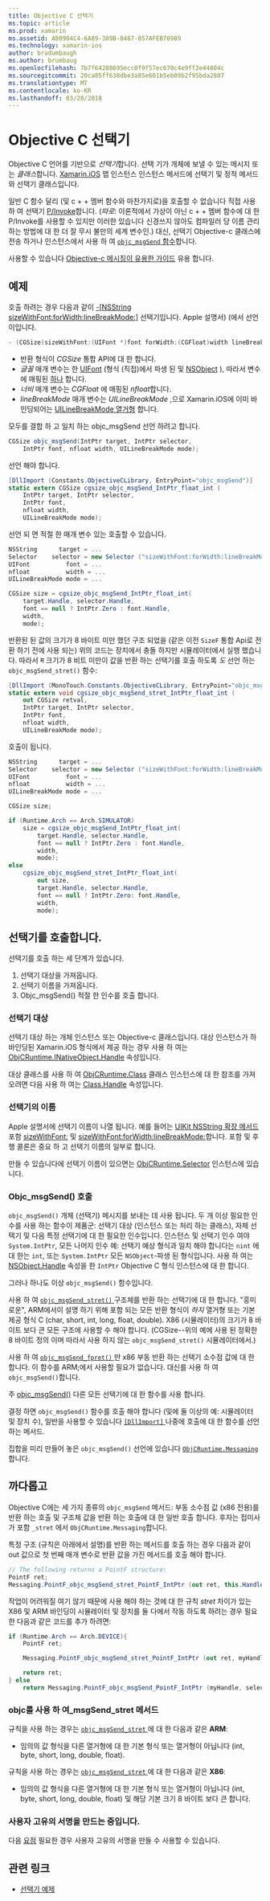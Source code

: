 ```yaml
---
title: Objective C 선택기
ms.topic: article
ms.prod: xamarin
ms.assetid: A80904C4-6A89-389B-0487-057AFEB70989
ms.technology: xamarin-ios
author: bradumbaugh
ms.author: brumbaug
ms.openlocfilehash: 7b7f64288695ecc0f9f57ec670c4e9ff2e44804c
ms.sourcegitcommit: 20ca85ff638dbe3a85e601b5eb09b2f95bda2807
ms.translationtype: MT
ms.contentlocale: ko-KR
ms.lasthandoff: 03/28/2018
---
```

# <a name="objective-c-selectors"></a>Objective C 선택기

Objective C 언어를 기반으로 *선택기*합니다. 선택 기가 개체에 보낼 수 있는 메시지 또는 *클래스*합니다. [Xamarin.iOS](~/ios/internals/api-design/index.md) 맵 인스턴스 인스턴스 메서드에 선택기 및 정적 메서드와 선택기 클래스입니다.

일반 C 함수 달리 (및 c + + 멤버 함수와 마찬가지로)을 호출할 수 없습니다 직접 사용 하 여 선택기 [P/Invoke](http://www.mono-project.com/docs/advanced/pinvoke/)합니다.
(*따로*: 이론적에서 가상이 아닌 c + + 멤버 함수에 대 한 P/Invoke를 사용할 수 있지만 이러한 있습니다 신경쓰지 않아도 컴파일러 당 이름 관리 하는 방법에 대 한 더 잘 무시 불만의 세계 변수인.) 대신, 선택기 Objective-c 클래스에 전송 하거나 인스턴스에서 사용 하 여 [ `objc_msgSend` 함수](http://developer.apple.com/mac/library/documentation/Cocoa/Reference/ObjCRuntimeRef/Reference/reference.html#//apple_ref/c/func/objc_msgSend)합니다.

사용할 수 있습니다 [Objective-c 메시징이 유용한 가이드](http://developer.apple.com/iphone/library/documentation/cocoa/conceptual/ObjCRuntimeGuide/Articles/ocrtHowMessagingWorks.html) 유용 합니다.

<a name="Example" />

## <a name="example"></a>예제

호출 하려는 경우 다음과 같이 [-[NSString sizeWithFont:forWidth:lineBreakMode:]](http://developer.apple.com/iphone/library/documentation/UIKit/Reference/NSString_UIKit_Additions/Reference/Reference.html#//apple_ref/occ/instm/NSString/sizeWithFont:forWidth:lineBreakMode:) 선택기입니다.
Apple 설명서) (에서 선언이입니다.

```csharp
- (CGSize)sizeWithFont:(UIFont *)font forWidth:(CGFloat)width lineBreakMode:(UILineBreakMode)lineBreakMode
```

-  반환 형식이 *CGSize* 통합 API에 대 한 합니다.
-  *글꼴* 매개 변수는 한 [UIFont](https://developer.xamarin.com/api/type/UIKit.UIFont/) (형식 (직접)에서 파생 된 및 [NSObject](https://developer.xamarin.com/api/type/Foundation.NSObject/) ), 따라서 변수에 매핑된 [하나](https://developer.xamarin.com/api/type/System.IntPtr/) 합니다.
-  *너비* 매개 변수는 *CGFloat* 에 매핑된 *nfloat*합니다.
-  *lineBreakMode* 매개 변수는 *UILineBreakMode* ,으로 Xamarin.iOS에 이미 바인딩되어는 [UILineBreakMode 열거형](https://developer.xamarin.com/api/type/UIKit.UILineBreakMode/) 합니다.


모두를 결합 하 고 일치 하는 objc_msgSend 선언 하려고 합니다.

```csharp
CGSize objc_msgSend(IntPtr target, IntPtr selector,
    IntPtr font, nfloat width, UILineBreakMode mode);
```

선언 해야 합니다.

```csharp
[DllImport (Constants.ObjectiveCLibrary, EntryPoint="objc_msgSend")]
static extern CGSize cgsize_objc_msgSend_IntPtr_float_int (
    IntPtr target, IntPtr selector,
    IntPtr font,
    nfloat width,
    UILineBreakMode mode);
```

선언 되 면 적절 한 매개 변수 있는 호출할 수 있습니다.

```csharp
NSString      target = ...
Selector    selector = new Selector ("sizeWithFont:forWidth:lineBreakMode:");
UIFont          font = ...
nfloat          width = ...
UILineBreakMode mode = ...

CGSize size = cgsize_objc_msgSend_IntPtr_float_int(
    target.Handle, selector.Handle,
    font == null ? IntPtr.Zero : font.Handle,
    width,
    mode);
```

반환된 된 값의 크기가 8 바이트 미만 했던 구조 되었을 (같은 이전 `SizeF` 통합 Api로 전환 하기 전에 사용 되는) 위의 코드는 장치에서 충돌 하지만 시뮬레이터에서 실행 했습니다. 따라서 म 크기가 8 비트 미만이 값을 반환 하는 선택기를 호출 하도록 *도* 선언 하는 `objc_msgSend_stret()` 함수:

```csharp
[DllImport (MonoTouch.Constants.ObjectiveCLibrary, EntryPoint="objc_msgSend_stret")]
static extern void cgsize_objc_msgSend_stret_IntPtr_float_int (
    out CGSize retval,
    IntPtr target, IntPtr selector,
    IntPtr font,
    nfloat width,
    UILineBreakMode mode);
```

호출이 됩니다.

```csharp
NSString      target = ...
Selector    selector = new Selector ("sizeWithFont:forWidth:lineBreakMode:");
UIFont          font = ...
nfloat          width = ...
UILineBreakMode mode = ...

CGSize size;

if (Runtime.Arch == Arch.SIMULATOR)
    size = cgsize_objc_msgSend_IntPtr_float_int(
        target.Handle, selector.Handle,
        font == null ? IntPtr.Zero : font.Handle,
        width,
        mode);
else
    cgsize_objc_msgSend_stret_IntPtr_float_int(
        out size,
        target.Handle, selector.Handle,
        font == null ? IntPtr.Zero: font.Handle,
        width,
        mode);
```


<a name="Invoking_a_Selector" />

## <a name="invoking-a-selector"></a>선택기를 호출합니다.

선택기를 호출 하는 세 단계가 있습니다.

1.  선택기 대상을 가져옵니다.
1.  선택기 이름을 가져옵니다.
1.  Objc_msgSend() 적절 한 인수를 호출 합니다.


<a name="Selector_Targets" />

### <a name="selector-targets"></a>선택기 대상

선택기 대상 하는 개체 인스턴스 또는 Objective-c 클래스입니다. 대상 인스턴스가 하 바인딩된 Xamarin.iOS 형식에서 제공 하는 경우 사용 하 여는 [ObjCRuntime.INativeObject.Handle](https://developer.xamarin.com/api/property/ObjCRuntime.INativeObject.Handle/) 속성입니다.

대상 클래스를 사용 하 여 [ObjCRuntime.Class](https://developer.xamarin.com/api/type/ObjCRuntime.Class/) 클래스 인스턴스에 대 한 참조를 가져오려면 다음 사용 하 여는 [Class.Handle](https://developer.xamarin.com/api/property/ObjCRuntime.Class.Handle/) 속성입니다.


<a name="Selector_Names" />

### <a name="selector-names"></a>선택기의 이름

Apple 설명서에 선택기 이름이 나열 됩니다. 예를 들어는 [UIKit NSString 확장 메서드](http://developer.apple.com/iphone/library/documentation/UIKit/Reference/NSString_UIKit_Additions/Reference/Reference.html) 포함 [sizeWithFont:](http://developer.apple.com/iphone/library/documentation/UIKit/Reference/NSString_UIKit_Additions/Reference/Reference.html#//apple_ref/occ/instm/NSString/sizeWithFont:) 및 [sizeWithFont:forWidth:lineBreakMode:](http://developer.apple.com/iphone/library/documentation/UIKit/Reference/NSString_UIKit_Additions/Reference/Reference.html#//apple_ref/occ/instm/NSString/sizeWithFont:forWidth:lineBreakMode:)합니다. 포함 및 후행 콜론은 중요 하 고 선택기 이름의 일부로 합니다.

만들 수 있습니다에 선택기 이름이 있으면는 [ObjCRuntime.Selector](https://developer.xamarin.com/api/type/ObjCRuntime.Selector/) 인스턴스에 있습니다.


<a name="Calling_objc_msgSend()" />

### <a name="calling-objcmsgsend"></a>Objc_msgSend() 호출

 `objc_msgSend()` 개체 (선택기) 메시지를 보내는 데 사용 됩니다. 두 개 이상 필요한 인수를 사용 하는 함수이 제품군: 선택기 대상 (인스턴스 또는 처리 하는 클래스), 자체 선택기 및 다음 특정 선택기에 대 한 필요한 인수입니다. 인스턴스 및 선택기 인수 여야 `System.IntPtr`, 모든 나머지 인수 예: 선택기 예상 형식과 일치 해야 합니다는 `nint` 에 대 한는 `int`, 또는 `System.IntPtr` 모든 `NSObject`-파생 된 형식입니다. 사용 하 여는 [NSObject.Handle](https://developer.xamarin.com/api/property/Foundation.NSObject.Handle/) 속성을 한 `IntPtr` Objective C 형식 인스턴스에 대 한 합니다.

그러나 하나도 이상 `objc_msgSend()` 함수입니다.

사용 하 여 [ `objc_msgSend_stret()` ](http://developer.apple.com/mac/library/documentation/Cocoa/Reference/ObjCRuntimeRef/Reference/reference.html#//apple_ref/c/func/objc_msgSend_stret) 구조체를 반환 하는 선택기에 대 한 합니다.
"흥미로운", ARM에서이 설명 하기 위해 포함 되는 모든 반환 형식이 *하지* 열거형 또는 기본 제공 형식 C (char, short, int, long, float, double). X86 (시뮬레이터)의 크기가 8 바이트 보다 큰 모든 구조에 사용할 수 해야 합니다. (CGSize--위의 예에 사용 된 정확한 8 바이트 정의 이며 따라서 사용 하지 않는 `objc_msgSend_stret()` 시뮬레이터에서.)

사용 하 여 [ `objc_msgSend_fpret()` ](http://developer.apple.com/mac/library/documentation/Cocoa/Reference/ObjCRuntimeRef/Reference/reference.html#//apple_ref/c/func/objc_msgSend_fpret) 만 x86 부동 반환 하는 선택기 소수점 값에 대 한 합니다. 이 함수를 ARM;에서 사용할 필요가 없습니다. 대신를 사용 하 여 `objc_msgSend()`합니다.

주 [objc_msgSend()](http://developer.apple.com/mac/library/documentation/Cocoa/Reference/ObjCRuntimeRef/Reference/reference.html#//apple_ref/c/func/objc_msgSend) 다른 모든 선택기에 대 한 함수를 사용 합니다.

결정 하면 `objc_msgSend()` 함수를 호출 해야 합니다 (및에 둘 이상의 예: 시뮬레이터 및 장치 수), 일반을 사용할 수 있습니다 [ `[DllImport]` ](https://developer.xamarin.com/api/type/System.Runtime.InteropServices.DllImportAttribute/) 나중에 호출에 대 한 함수를 선언 하는 메서드.

집합을 미리 만들어 놓은 `objc_msgSend()` 선언에 있습니다 [ `ObjCRuntime.Messaging` ](https://developer.xamarin.com/api/type/ObjCRuntime.Messaging/)합니다.


<a name="ugly" />

## <a name="the-ugly"></a>까다롭고

Objective C에는 세 가지 종류의 `objc_msgSend` 메서드: 부동 소수점 값 (x86 전용)를 반환 하는 호출 및 구조체 값을 반환 하는 호출에 대 한 일반 호출 합니다. 후자는 접미사가 포함 `_stret` 에서 `ObjCRuntime.Messaging`합니다.

특정 구조 (규칙은 아래에서 설명)를 반환 하는 메서드를 호출 하는 경우 다음과 같이 out 값으로 첫 번째 매개 변수로 반환 값을 가진 메서드를 호출 해야 합니다.

```csharp
// The following returns a PointF structure:
PointF ret;
Messaging.PointF_objc_msgSend_stret_PointF_IntPtr (out ret, this.Handle, selConvertPointFromWindow.Handle, point, window.Handle);
```

작업이 어려워질 여기 않기 때문에 사용 해야 하는 것에 대 한 규칙 _stret_ 차이가 있는 X86 및 ARM 바인딩이 시뮬레이터 및 장치를 둘 다에서 작동 하도록 하려는 경우 필요한 다음과 같은 코드를 추가 하려면:

```csharp
if (Runtime.Arch == Arch.DEVICE){
    PointF ret;

    Messaging.PointF_objc_msgSend_stret_PointF_IntPtr (out ret, myHandle, selector.Handle);

    return ret;
} else
    return Messaging.PointF_objc_msgSend_PointF_IntPtr (myHandle, selector.Handle);
```

### <a name="using-the-objcmsgsendstret-method"></a>objc를 사용 하 여\_msgSend\_stret 메서드

규칙을 사용 하는 경우는 [ `objc_msgSend_stret` ](http://developer.apple.com/mac/library/documentation/Cocoa/Reference/ObjCRuntimeRef/Reference/reference.html#//apple_ref/c/func/objc_msgSend_stret) 에 대 한 다음과 같은 **ARM**:

-  임의의 값 형식을 다른 열거형에 대 한 기본 형식 또는 열거형이 아닙니다 (int, byte, short, long, double, float).


규칙을 사용 하는 경우는 [ `objc_msgSend_stret` ](http://developer.apple.com/mac/library/documentation/Cocoa/Reference/ObjCRuntimeRef/Reference/reference.html#//apple_ref/c/func/objc_msgSend_stret) 에 대 한 다음과 같은 **X86**:

-  임의의 값 형식을 다른 열거형에 대 한 기본 형식 또는 열거형이 아닙니다 (int, byte, short, long, double, float) 및 해당 기본 크기 8 바이트 보다 큰 합니다.


### <a name="creating-your-own-signatures"></a>사용자 고유의 서명을 만드는 중입니다.

다음 [요점](https://gist.github.com/rolfbjarne/981b778a99425a6e630c) 필요한 경우 사용자 고유의 서명을 만들 수 사용할 수 있습니다.



## <a name="related-links"></a>관련 링크

- [선택기 예제](https://developer.xamarin.com/samples/mac-ios/Objective-C/Selectors/)
